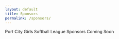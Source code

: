 ```yaml
---
layout: default
title: Sponsors
permalink: /sponsors/
---
```


Port City Girls Softball League Sponsors Coming Soon

